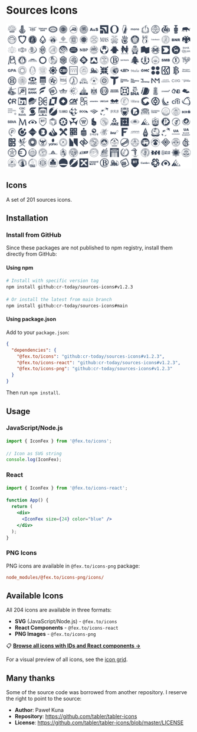 # Sources Icons

<p align="center">
  <picture>
    <source media="(prefers-color-scheme: dark)" srcset="https://github.com/fex-to/provider-icons/blob/main/.github/icons-dark@2x.png?raw=true">
    <source media="(prefers-color-scheme: light)" srcset="https://github.com/fex-to/provider-icons/blob/main/.github/icons@2x.png?raw=true">
    <img src="https://github.com/fex-to/provider-icons/blob/main/.github/icons@2x.png?raw=true" alt="Sources Icons preview" width="840">
  </picture>
</p>

## Icons

A set of <!--icons-count-->201<!--/icons-count--> sources icons.

## Installation

### Install from GitHub

Since these packages are not published to npm registry, install them directly from GitHub:

#### Using npm

```bash
# Install with specific version tag
npm install github:cr-today/sources-icons#v1.2.3

# Or install the latest from main branch
npm install github:cr-today/sources-icons#main
```

#### Using package.json

Add to your `package.json`:

```json
{
  "dependencies": {
    "@fex.to/icons": "github:cr-today/sources-icons#v1.2.3",
    "@fex.to/icons-react": "github:cr-today/sources-icons#v1.2.3",
    "@fex.to/icons-png": "github:cr-today/sources-icons#v1.2.3"
  }
}
```

Then run `npm install`.

## Usage

### JavaScript/Node.js

```javascript
import { IconFex } from '@fex.to/icons';

// Icon as SVG string
console.log(IconFex);
```

### React

```jsx
import { IconFex } from '@fex.to/icons-react';

function App() {
  return (
    <div>
      <IconFex size={24} color="blue" />
    </div>
  );
}
```

### PNG Icons

PNG icons are available in `@fex.to/icons-png` package:

```ini
node_modules/@fex.to/icons-png/icons/
```

## Available Icons

All <!--icons-count-->204<!--/icons-count--> icons are available in three formats:

- **SVG** (JavaScript/Node.js) - `@fex.to/icons`
- **React Components** - `@fex.to/icons-react`
- **PNG Images** - `@fex.to/icons-png`

📋 **[Browse all icons with IDs and React components →](PREVIEW.md)**

For a visual preview of all icons, see the [icon grid](.github/icons@2x.png).

## Many thanks

Some of the source code was borrowed from another repository. I reserve the right to point to the source:

- **Author**: Paweł Kuna
- **Repository**: https://github.com/tabler/tabler-icons
- **License**: https://github.com/tabler/tabler-icons/blob/master/LICENSE
